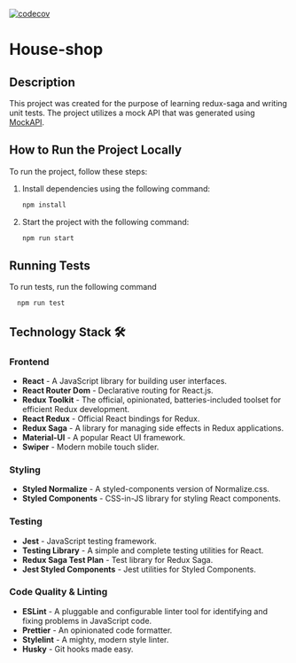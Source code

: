 [![codecov](https://codecov.io/gh/Hahlina/house-shop/graph/badge.svg?token=5WZSANRXLY)](https://codecov.io/gh/Hahlina/house-shop)

# House-shop

## Description
This project was created for the purpose of learning redux-saga and writing unit tests. The project utilizes a mock API that was generated using [MockAPI](https://mockapi.io).

## How to Run the Project Locally

To run the project, follow these steps:

1. Install dependencies using the following command:
    ```bash
    npm install
    ```

2. Start the project with the following command:
    ```bash
    npm run start
    ```

## Running Tests

To run tests, run the following command

```bash
  npm run test
```

## Technology Stack 🛠️

### Frontend

- **React** - A JavaScript library for building user interfaces.
- **React Router Dom** - Declarative routing for React.js.
- **Redux Toolkit** - The official, opinionated, batteries-included toolset for efficient Redux development.
- **React Redux** - Official React bindings for Redux.
- **Redux Saga** - A library for managing side effects in Redux applications.
- **Material-UI** - A popular React UI framework.
- **Swiper** - Modern mobile touch slider.

### Styling

- **Styled Normalize** - A styled-components version of Normalize.css.
- **Styled Components** - CSS-in-JS library for styling React components.


### Testing

- **Jest** - JavaScript testing framework.
- **Testing Library** - A simple and complete testing utilities for React.
- **Redux Saga Test Plan** - Test library for Redux Saga.
- **Jest Styled Components** - Jest utilities for Styled Components.

### Code Quality & Linting

- **ESLint** - A pluggable and configurable linter tool for identifying and fixing problems in JavaScript code.
- **Prettier** - An opinionated code formatter.
- **Stylelint** - A mighty, modern style linter.
- **Husky** - Git hooks made easy.

